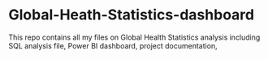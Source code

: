 # Global-Heath-Statistics-dashboard
This repo contains all my files on Global Health Statistics analysis including SQL analysis file, Power BI dashboard, project documentation,
